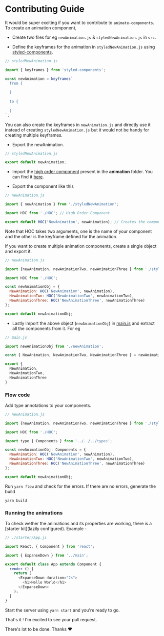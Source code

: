 # Contributing Guide

It would be super exciting if you want to contribute to `animate-components`. To create an animation component,

* Create two files for eg `newAnimation.js` & `styledNewAnimation.js` in `src`.

* Define the keyframes for the animation in `styledNewAnimation.js` using [styled-components](https://github.com/styled-components/styled-components).

```javascript
// styledNewAnimation.js

import { keyframes } from 'styled-components';

const newAnimation = keyframes`
  from {
  
  }
  
  to {
  
  }
`;
```

You can also create the keyframes in `newAnimation.js` and directly use it instead of creating `styledNewAnimation.js` but it would not be handy for creating multiple keyframes.

* Export the newAnimation.

```javascript
// styledNewAnimation.js

export default newAnimation;
```

* Import the [high order component](https://medium.com/@franleplant/react-higher-order-components-in-depth-cf9032ee6c3e) present in the **animation** folder. You can find it [here](https://github.com/nitin42/animate-components/blob/master/src/animations/HOC.js).

* Export the component like this

```javascript
// newAnimation.js

import { newAnimation } from './styledNewAnimation';

import HOC from './HOC'; // High Order Component

export default HOC('NewAnimation', newAnimation); // Creates the component
```

Note that HOC takes two arguments, one is the name of your component and the other is the keyframe defined for the animation.

If you want to create multiple animation components, create a single object and export it.

```javascript
// newAnimation.js

import {newAnimation, newAnimationTwo, newAnimationThree } from './styledNewAnimation';

import HOC from './HOC';

const newAnimationObj = {
  NewAnimation: HOC('NewAnimation', newAnimation),
  NewAnimationTwo: HOC('NewAnimationTwo', newAnimationTwo),
  NewAnimationThree: HOC('NewAnimationThree', newAnimationThree)
};

export default newAnimationObj;
```

* Lastly import the above object (`newAnimationObj`) in [main.js](https://github.com/nitin42/animate-components/blob/master/main.js) and extract all the components from it. For eg

```javascript
// main.js

import newAnimationObj from './newAnimation';

const { NewAnimation, NewAnimationTwo, NewAnimationThree } = newAnimationObj;

export {
  NewAnimation,
  NewAnimationTwo,
  NewAnimationThree
}
```

### Flow code
Add type annotations to your components.

```javascript
// newAnimation.js

import {newAnimation, newAnimationTwo, newAnimationThree } from './styledNewAnimation';

import HOC from './HOC';

import type { Components } from '../../../types';

const newAnimationObj: Components = {
  NewAnimation: HOC('NewAnimation', newAnimation),
  NewAnimationTwo: HOC('NewAnimationTwo', newAnimationTwo),
  NewAnimationThree: HOC('NewAnimationThree', newAnimationThree)
};

export default newAnimationObj;
```

Run `yarn flow` and check for the errors. If there are no errors, generate the build 

```
yarn build
```

### Running the animations
To check wether the animations and its properties are working, there is a [starter kit](lazily configured). Example - 

```javascript
// ./starter/App.js

import React, { Component } from 'react';

import { ExpanseDown } from '../main';

export default class App extends Component {
  render () {
    return (
      <ExpanseDown duration="2s">
        <h1>Hello World</h1>
      </ExpanseDown>
    );
  }
}
```
Start the server using `yarn start` and you're ready to go.

That's it ! I'm excited to see your pull request.

There's lot to be done. Thanks ❤️
